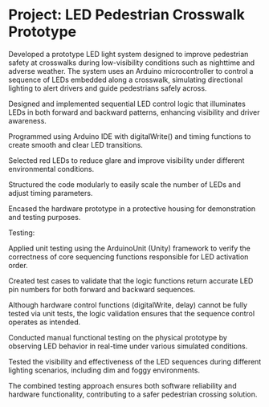 # Project: LED Pedestrian Crosswalk Prototype


Developed a prototype LED light system designed to improve pedestrian safety at crosswalks during low-visibility conditions such as nighttime and adverse weather. The system uses an Arduino microcontroller to control a sequence of LEDs embedded along a crosswalk, simulating directional lighting to alert drivers and guide pedestrians safely across.

Designed and implemented sequential LED control logic that illuminates LEDs in both forward and backward patterns, enhancing visibility and driver awareness.

Programmed using Arduino IDE with digitalWrite() and timing functions to create smooth and clear LED transitions.

Selected red LEDs to reduce glare and improve visibility under different environmental conditions.

Structured the code modularly to easily scale the number of LEDs and adjust timing parameters.

Encased the hardware prototype in a protective housing for demonstration and testing purposes.



Testing:


Applied unit testing using the ArduinoUnit (Unity) framework to verify the correctness of core sequencing functions responsible for LED activation order.

Created test cases to validate that the logic functions return accurate LED pin numbers for both forward and backward sequences.

Although hardware control functions (digitalWrite, delay) cannot be fully tested via unit tests, the logic validation ensures that the sequence control operates as intended.

Conducted manual functional testing on the physical prototype by observing LED behavior in real-time under various simulated conditions.

Tested the visibility and effectiveness of the LED sequences during different lighting scenarios, including dim and foggy environments.

The combined testing approach ensures both software reliability and hardware functionality, contributing to a safer pedestrian crossing solution.
